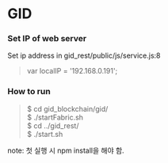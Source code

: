 # GID

### Set IP of web server
Set ip address in gid_rest/public/js/service.js:8
>  var localIP = '192.168.0.191'; 

### How to run
> $ cd gid_blockchain/gid/  
> $ ./startFabric.sh  
> $ cd ../gid_rest/  
> $ ./start.sh  

note: 첫 실행 시 npm install을 해야 함.
 
